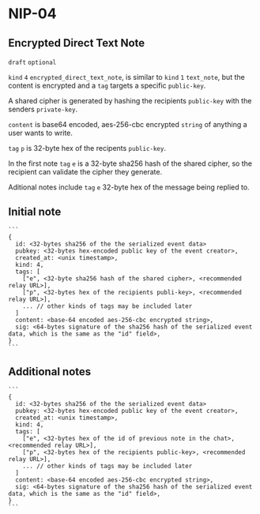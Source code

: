 NIP-04
======

Encrypted Direct Text Note
--------------------------------------

`draft` `optional`

`kind` `4` `encrypted_direct_text_note`, is similar to `kind` `1` `text_note`, but the content is encrypted and a `tag` targets a specific `public-key`.

A shared cipher is generated by hashing the recipients `public-key` with the senders `private-key`.

`content` is base64 encoded, aes-256-cbc encrypted `string` of anything a user wants to write. 

`tag` `p` is 32-byte hex of the recipents `public-key`. 

In the first note `tag` `e` is a 32-byte sha256 hash of the shared cipher, so the recipient can validate the cipher they generate.

Aditional notes include `tag` `e` 32-byte hex of the message being replied to.

## Initial note

    ```
    {
      id: <32-bytes sha256 of the the serialized event data>
      pubkey: <32-bytes hex-encoded public key of the event creator>,
      created_at: <unix timestamp>,
      kind: 4,
      tags: [
        ["e", <32-byte sha256 hash of the shared cipher>, <recommended relay URL>],
        ["p", <32-bytes hex of the recipients publi-key>, <recommended relay URL>],
        ... // other kinds of tags may be included later
      ]
      content: <base-64 encoded aes-256-cbc encrypted string>,
      sig: <64-bytes signature of the sha256 hash of the serialized event data, which is the same as the "id" field>,
    }
    ```

## Additional notes

    ```
    {
      id: <32-bytes sha256 of the the serialized event data>
      pubkey: <32-bytes hex-encoded public key of the event creator>,
      created_at: <unix timestamp>,
      kind: 4,
      tags: [
        ["e", <32-bytes hex of the id of previous note in the chat>, <recommended relay URL>],
        ["p", <32-bytes hex of the recipients public-key>, <recommended relay URL>],
        ... // other kinds of tags may be included later
      ]
      content: <base-64 encoded aes-256-cbc encrypted string>,
      sig: <64-bytes signature of the sha256 hash of the serialized event data, which is the same as the "id" field>,
    }
    ```
